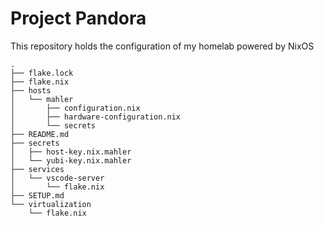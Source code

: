 # Project Pandora
This repository holds the configuration of my homelab powered by NixOS

```
.
├── flake.lock
├── flake.nix
├── hosts
│   └── mahler
│       ├── configuration.nix
│       ├── hardware-configuration.nix
│       └── secrets
├── README.md
├── secrets
│   ├── host-key.nix.mahler
│   └── yubi-key.nix.mahler
├── services
│   └── vscode-server
│       └── flake.nix
├── SETUP.md
└── virtualization
    └── flake.nix
```
